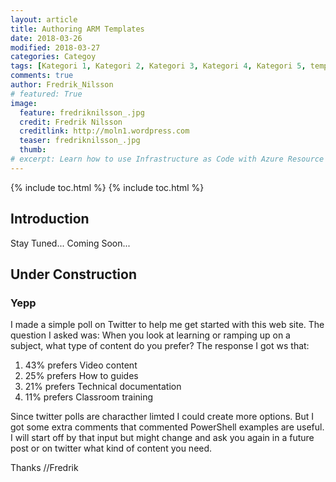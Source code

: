 ```yaml
---
layout: article
title: Authoring ARM Templates
date: 2018-03-26
modified: 2018-03-27
categories: Categoy
tags: [Kategori 1, Kategori 2, Kategori 3, Kategori 4, Kategori 5, template]
comments: true
author: Fredrik_Nilsson
# featured: True
image:
  feature: fredriknilsson_.jpg
  credit: Fredrik Nilsson
  creditlink: http://moln1.wordpress.com
  teaser: fredriknilsson_.jpg
  thumb: 
# excerpt: Learn how to use Infrastructure as Code with Azure Resource Manager template deployments.
---
```

{% include toc.html %}
{% include toc.html %}

## Introduction

Stay Tuned... Coming Soon...
## Under Construction

### Yepp
I made a simple poll on Twitter to help me get started with this web site.
The question I asked was:
When you look at learning or ramping up on a subject, what type of content do you prefer?
The response I got ws that: 
1. 43% prefers Video content
2. 25% prefers How to guides
3. 21% prefers Technical documentation
4. 11% prefers Classroom training

Since twitter polls are characther limted I could create more options. But I got some extra comments that commented PowerShell examples are useful.  
I will start off by that input but might change and ask you again in a future post or on twitter what kind of content you need.

Thanks
//Fredrik